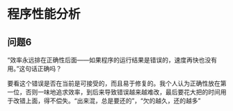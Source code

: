 # 程序性能分析

## 问题6
“效率永远排在正确性后面——如果程序的运行结果是错误的，速度再快也没有用。”这句话正确吗？

要看这个错误是否在当前是可接受的，而且易于修复的。我个人认为正确性放在第一位，否则一味地追求效率，到后来导致错误越来越难改，最后要花大把的时间用于改错上面，得不偿失。“出来混，总是要还的”，“欠的越久，还的越多”

